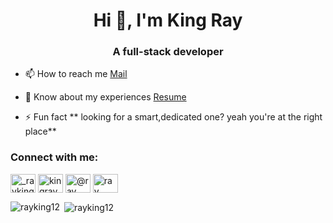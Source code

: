 <h1 align="center">Hi 👋, I'm King Ray</h1>
<h3 align="center">A full-stack developer</h3>



- 📫 How to reach me [Mail](rayodo667@gmail.com)

- 📄 Know about my experiences [Resume](https://docs.google.com/document/d/1R8shLMT_D7TnVSAZqriShyPFVQsHY70kvA1FVGS4fCs/edit?usp=sharing)

- ⚡ Fun fact ** looking for a smart,dedicated one? yeah you're at the right place**

<h3 align="left">Connect with me:</h3>
<p align="left">
<a href="https://twitter.com/_rayking__" target="blank"><img align="center" src="https://cdn.jsdelivr.net/npm/simple-icons@3.0.1/icons/twitter.svg" alt="_rayking__" height="30" width="40" /></a>
<a href="https://linkedin.com/in/kingray" target="blank"><img align="center" src="https://cdn.jsdelivr.net/npm/simple-icons@3.0.1/icons/linkedin.svg" alt="kingray" height="30" width="40" /></a>
<a href="https://medium.com/@ray king" target="blank"><img align="center" src="https://cdn.jsdelivr.net/npm/simple-icons@3.0.1/icons/medium.svg" alt="@ray king" height="30" width="40" /></a>
<a href="https://www.hackerrank.com/ray king" target="blank"><img align="center" src="https://cdn.jsdelivr.net/npm/simple-icons@3.0.1/icons/hackerrank.svg" alt="ray king" height="30" width="40" /></a>
</p>


<p><img align="left" src="https://github-readme-stats.vercel.app/api/top-langs?username=rayking12&show_icons=true&locale=en&layout=compact" alt="rayking12" /></p>

<p>&nbsp;<img align="center" src="https://github-readme-stats.vercel.app/api?username=rayking12&show_icons=true&locale=en" alt="rayking12" /></p>

